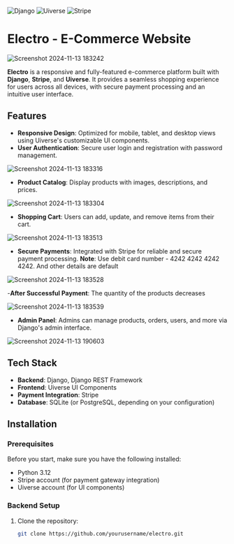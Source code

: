 ![Django](https://img.shields.io/badge/Python-blue)
![Uiverse](https://img.shields.io/badge/JavaScript-yellow)
![Stripe](https://img.shields.io/badge/JavaScript-red)


# Electro - E-Commerce Website

![Screenshot 2024-11-13 183242](https://github.com/user-attachments/assets/187700e4-f17d-47da-99cd-626337010238)

**Electro** is a responsive and fully-featured e-commerce platform built with **Django**, **Stripe**, and **Uiverse**. It provides a seamless shopping experience for users across all devices, with secure payment processing and an intuitive user interface.

## Features

- **Responsive Design**: Optimized for mobile, tablet, and desktop views using Uiverse's customizable UI components.
- **User Authentication**: Secure user login and registration with password management.
  
 ![Screenshot 2024-11-13 183316](https://github.com/user-attachments/assets/b2eed7c8-6739-4e08-a3af-f09f2819771c)

- **Product Catalog**: Display products with images, descriptions, and prices.
  
 ![Screenshot 2024-11-13 183304](https://github.com/user-attachments/assets/f1dec617-c478-4c77-808c-4c1726bd0c86)

- **Shopping Cart**: Users can add, update, and remove items from their cart.
  
 ![Screenshot 2024-11-13 183513](https://github.com/user-attachments/assets/4d18b325-bc7f-46d4-8dbd-3159034cb887)

- **Secure Payments**: Integrated with Stripe for reliable and secure payment processing.
         **Note**: Use debit card number - 4242 4242 4242 4242. And other details are default
  
 ![Screenshot 2024-11-13 183528](https://github.com/user-attachments/assets/5970db56-2350-4a2c-ab7b-4c51187d580f)

-**After Successful Payment**: The quantity of the products decreases

![Screenshot 2024-11-13 183539](https://github.com/user-attachments/assets/f4cadec7-ba52-40bb-81fd-b66290da76d2)

- **Admin Panel**: Admins can manage products, orders, users, and more via Django's admin interface.
  
![Screenshot 2024-11-13 190603](https://github.com/user-attachments/assets/509e4fdb-e19e-48f3-b32a-ded5b5283b7b)

## Tech Stack

- **Backend**: Django, Django REST Framework
- **Frontend**: Uiverse UI Components
- **Payment Integration**: Stripe
- **Database**: SQLite (or PostgreSQL, depending on your configuration)

## Installation

### Prerequisites

Before you start, make sure you have the following installed:

- Python 3.12
- Stripe account (for payment gateway integration)
- Uiverse account (for UI components)

### Backend Setup

1. Clone the repository:
   ```bash
   git clone https://github.com/yourusername/electro.git
